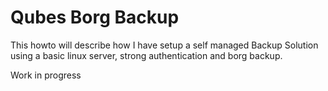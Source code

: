 Qubes Borg Backup
=================
This howto will describe how I have setup a self managed Backup Solution using a basic linux server, strong authentication and borg backup.

Work in progress
